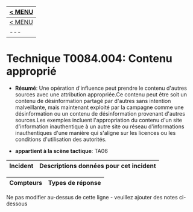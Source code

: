 |[< MENU](../README.md)|
|---|
|[< MENU](../../README.md)|
|---|
# Technique T0084.004: Contenu approprié

* **Résumé**: Une opération d'influence peut prendre le contenu d'autres sources avec une attribution appropriée.Ce contenu peut être soit un contenu de désinformation partagé par d'autres sans intention malveillante, mais maintenant exploité par la campagne comme une désinformation ou un contenu de désinformation provenant d'autres sources.Les exemples incluent l'appropriation du contenu d'un site d'information inauthentique à un autre site ou réseau d'informations inauthentiques d'une manière qui s'aligne sur les licences ou les conditions d'utilisation des autorités.

* **appartient à la scène tactique**: TA06


|Incident |Descriptions données pour cet incident |
|-------- |-------------------- |



|Compteurs |Types de réponse |
|-------- |-------------- |


Ne pas modifier au-dessus de cette ligne - veuillez ajouter des notes ci-dessous